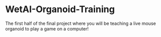 # WetAI-Organoid-Training
The first half of the final project where you will be teaching a live mouse organoid to play a game on a computer!
